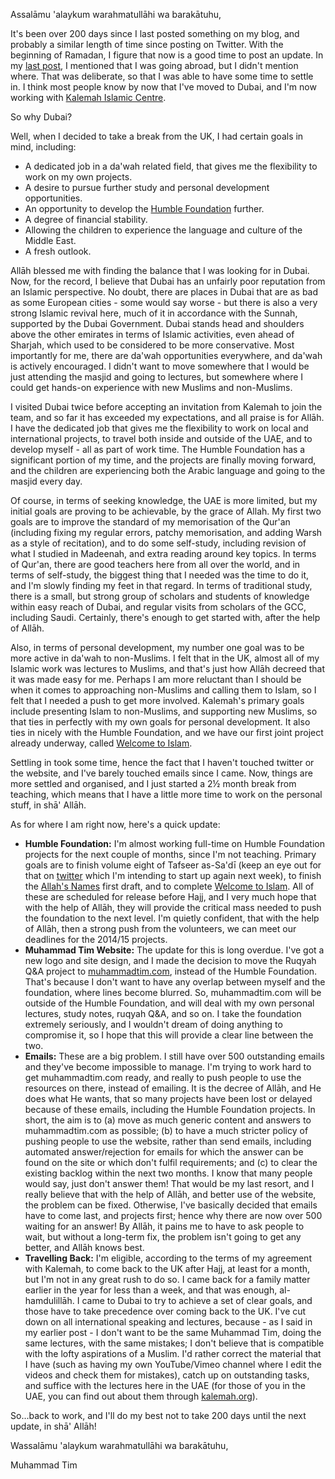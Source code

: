 [published: true]:/
[date: 2015-06-25]:/
[title: An Update From Dubai]:/

Assalāmu 'alaykum warahmatullāhi wa barakātuhu,

It's been over 200 days since I last posted something on my blog, and probably a similar length of time since posting on Twitter. With the beginning of Ramadan, I figure that now is a good time to post an update. In my [last post](http://muhammadtim.com/posts/im-leaving-the-uk-and-why), I mentioned that I was going abroad, but I didn't mention where. That was deliberate, so that I was able to have some time to settle in. I think most people know by now that I've moved to Dubai, and I'm now working with [Kalemah Islamic Centre](http://www.kalemah.org/).

So why Dubai?

Well, when I decided to take a break from the UK, I had certain goals in mind, including:

* A dedicated job in a da'wah related field, that gives me the flexibility to work on my own projects.
* A desire to pursue further study and personal development opportunities.
* An opportunity to develop the [Humble Foundation](http://www.humblefoundation.org/) further.
* A degree of financial stability.
* Allowing the children to experience the language and culture of the Middle East.
* A fresh outlook.

Allāh blessed me with finding the balance that I was looking for in Dubai. Now, for the record, I believe that Dubai has an unfairly poor reputation from an Islamic perspective. No doubt, there are places in Dubai that are as bad as some European cities - some would say worse - but there is also a very strong Islamic revival here, much of it in accordance with the Sunnah, supported by the Dubai Government. Dubai stands head and shoulders above the other emirates in terms of Islamic activities, even ahead of Sharjah, which used to be considered to be more conservative. Most importantly for me, there are da'wah opportunities everywhere, and da'wah is actively encouraged. I didn't want to move somewhere that I would be just attending the masjid and going to lectures, but somewhere where I could get hands-on experience with new Muslims and non-Muslims.

I visited Dubai twice before accepting an invitation from Kalemah to join the team, and so far it has exceeded my expectations, and all praise is for Allāh. I have the dedicated job that gives me the flexibility to work on local and international projects, to travel both inside and outside of the UAE, and to develop myself - all as part of work time. The Humble Foundation has a significant portion of my time, and the projects are finally moving forward, and the children are experiencing both the Arabic language and going to the masjid every day.

Of course, in terms of seeking knowledge, the UAE is more limited, but my initial goals are proving to be achievable, by the grace of Allah. My first two goals are to improve the standard of my memorisation of the Qur'an (including fixing my regular errors, patchy memorisation, and adding Warsh as a style of recitation), and to do some self-study, including revision of what I studied in Madeenah, and extra reading around key topics. In terms of Qur'an, there are good teachers here from all over the world, and in terms of self-study, the biggest thing that I needed was the time to do it, and I'm slowly finding my feet in that regard. In terms of traditional study, there is a small, but strong group of scholars and students of knowledge within easy reach of Dubai, and regular visits from scholars of the GCC, including Saudi. Certainly, there's enough to get started with, after the help of Allāh.

Also, in terms of personal development, my number one goal was to be more active in da'wah to non-Muslims. I felt that in the UK, almost all of my Islamic work was lectures to Muslims, and that's just how Allāh decreed that it was made easy for me. Perhaps I am more reluctant than I should be when it comes to approaching non-Muslims and calling them to Islam, so I felt that I needed a push to get more involved. Kalemah's primary goals include presenting Islam to non-Muslims, and supporting new Muslims, so that ties in perfectly with my own goals for personal development. It also ties in nicely with the Humble Foundation, and we have our first joint project already underway, called [Welcome to Islam](http://humblefoundation.org/welcometoislam).

Settling in took some time, hence the fact that I haven't touched twitter or the website, and I've barely touched emails since I came. Now, things are more settled and organised, and I just started a 2½ month break from teaching, which means that I have a little more time to work on the personal stuff, in shā' Allāh.

As for where I am right now, here's a quick update:

* **Humble Foundation:** I'm almost working full-time on Humble Foundation projects for the next couple of months, since I'm not teaching. Primary goals are to finish volume eight of Tafseer as-Sa'dī (keep an eye out for that on [twitter](http://twitter.com/humblefoundatio) which I'm intending to start up again next week), to finish the [Allah's Names](http://humblefoundation.org/allahsnames) first draft, and to complete [Welcome to Islam](http://humblefoundation.org/welcometoislam). All of these are scheduled for release before Hajj, and I very much hope that with the help of Allāh, they will provide the critical mass needed to push the foundation to the next level. I'm quietly confident, that with the help of Allāh, then a strong push from the volunteers, we can meet our deadlines for the 2014/15 projects.
* **Muhammad Tim Website:** The update for this is long overdue. I've got a new logo and site design, and I made the decision to move the Ruqyah Q&A project to [muhammadtim.com](http://muhammadtim.com/), instead of the Humble Foundation. That's because I don't want to have any overlap between myself and the foundation, where lines become blurred. So, muhammadtim.com will be outside of the Humble Foundation, and will deal with my own personal lectures, study notes, ruqyah Q&A, and so on. I take the foundation extremely seriously, and I wouldn't dream of doing anything to compromise it, so I hope that this will provide a clear line between the two. 
* **Emails:** These are a big problem. I still have over 500 outstanding emails and they've become impossible to manage. I'm trying to work hard to get muhammadtim.com ready, and really to push people to use the resources on there, instead of emailing. It is the decree of Allāh, and He does what He wants, that so many projects have been lost or delayed because of these emails, including the Humble Foundation projects. In short, the aim is to (a) move as much generic content and answers to muhammadtim.com as possible; (b) to have a much stricter policy of pushing people to use the website, rather than send emails, including automated answer/rejection for emails for which the answer can be found on the site or which don't fulfil requirements; and (c) to clear the existing backlog within the next two months. I know that many people would say, just don't answer them! That would be my last resort, and I really believe that with the help of Allāh, and better use of the website, the problem can be fixed. Otherwise, I've basically decided that emails have to come last, and projects first; hence why there are now over 500 waiting for an answer! By Allāh, it pains me to have to ask people to wait, but without a long-term fix, the problem isn't going to get any better, and Allāh knows best.
* **Travelling Back:** I'm eligible, according to the terms of my agreement with Kalemah, to come back to the UK after Hajj, at least for a month, but I'm not in any great rush to do so. I came back for a family matter earlier in the year for less than a week, and that was enough, al-hamdulillāh. I came to Dubai to try to achieve a set of clear goals, and those have to take precedence over coming back to the UK. I've cut down on all international speaking and lectures, because - as I said in my earlier post - I don't want to be the same Muhammad Tim, doing the same lectures, with the same mistakes; I don't believe that is compatible with the lofty aspirations of a Muslim. I'd rather correct the material that I have (such as having my own YouTube/Vimeo channel where I edit the videos and check them for mistakes), catch up on outstanding tasks, and suffice with the lectures here in the UAE (for those of you in the UAE, you can find out about them through [kalemah.org](http://www.kalemah.org/)). 

So...back to work, and I'll do my best not to take 200 days until the next update, in shā' Allāh!

Wassalāmu 'alaykum warahmatullāhi wa barakātuhu,

Muhammad Tim
